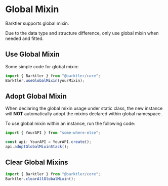 # Global Mixin

Barktler supports global mixin.

Due to the data type and structure difference, only use global mixin when needed and fitted.

## Use Global Mixin

Some simple code for global mixin:

```ts
import { Barktler } from "@barktler/core";
Barktler.useGlobalMixin(yourMixin);
```

## Adopt Global Mixin

When declaring the global mixin usage under static class, the new instance will **NOT** automatically adopt the mixins declared within global namespace.

To use global mixin within an instance, run the following code:

```ts
import { YourAPI } from "some-where-else";

const api: YourAPI = YourAPI.create();
api.adoptGlobalMixinStack();
```

## Clear Global Mixins

```ts
import { Barktler } from "@barktler/core";
Barktler.clearAllGlobalMixin();
```
